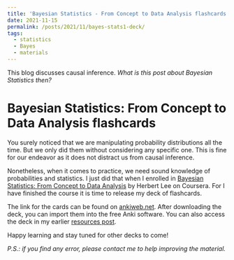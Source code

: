 ```yaml
---
title: 'Bayesian Statistics - From Concept to Data Analysis flashcards'
date: 2021-11-15
permalink: /posts/2021/11/bayes-stats1-deck/
tags:
  - statistics
  - Bayes
  - materials
---
```


This blog discusses causal inference. _What is this post about Bayesian Statistics then?_

# Bayesian Statistics: From Concept to Data Analysis flashcards

You surely noticed that we are manipulating probability distributions all the time. But we only did them without considering any specific one. This is fine for our endeavor as it does not distract us from causal inference.

Nonetheless, when it comes to practice, we need sound knowledge of probabilities and statistics. I just did that when I enrolled in [Bayesian Statistics: From Concept to Data Analysis](https://www.coursera.org/learn/bayesian-statistics) by Herbert Lee on Coursera. For I have finished the course it is time to release my deck of flashcards.

The link for the cards can be found on [ankiweb.net](https://ankiweb.net/shared/info/1326813205). After downloading the deck, you can import them into the free Anki software. You can also access the deck in my earlier [resources post](/posts/2021/09/causality-resources/).

Happy learning and stay tuned for other decks to come!

*P.S.: if you find any error, please contact me to help improving the material.*